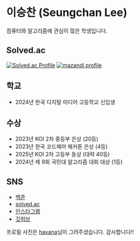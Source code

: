 # 이승찬 (Seungchan Lee)
컴퓨터와 알고리즘에 관심이 많은 학생입니다.

## Solved.ac
[![Solved.ac Profile](http://mazassumnida.wtf/api/v2/generate_badge?boj=seungchan0325)](https://solved.ac/seungchan0325/)
[![mazandi profile](http://mazandi.herokuapp.com/api?handle=seungchan0325&theme=warm)](https://solved.ac/seungchan0325)

## 학교
 + 2024년 한국 디지털 미디어 고등학교 신입생

## 수상
  + 2023년 KOI 2차 중등부 은상 (20등)
  + 2023년 한국 코드페어 해커톤 은상 (4등)
  + 2025년 KOI 2차 고등부 동상 (대략 40등)
  + 2024년 제 9회 국민대 알고리즘 대회 대상 (1등)

## SNS
  + [백준](https://www.acmicpc.net/user/seungchan0325)
  + [solved.ac](https://solved.ac/profile/seungchan0325)
  + [인스타그램](https://www.instagram.com/imchan0325/)
  + [깃허브](https://github.com/Seungchan0325)

프로필 사진은 [havana](https://solved.ac/profile/havana723)님이 그려주셨습니다. 감사합니다!!